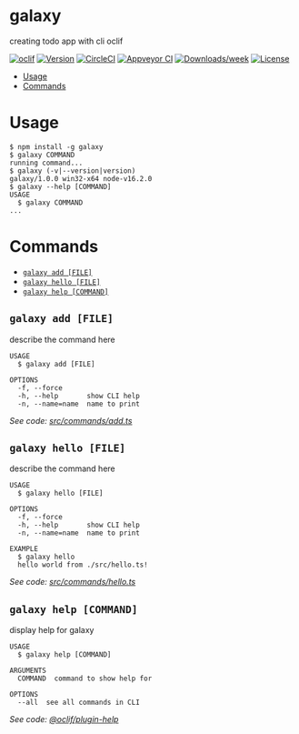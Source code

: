 galaxy
======

creating todo app with cli oclif

[![oclif](https://img.shields.io/badge/cli-oclif-brightgreen.svg)](https://oclif.io)
[![Version](https://img.shields.io/npm/v/galaxy.svg)](https://npmjs.org/package/galaxy)
[![CircleCI](https://circleci.com/gh/MuhammadSohail92/galaxy/tree/master.svg?style=shield)](https://circleci.com/gh/MuhammadSohail92/galaxy/tree/master)
[![Appveyor CI](https://ci.appveyor.com/api/projects/status/github/MuhammadSohail92/galaxy?branch=master&svg=true)](https://ci.appveyor.com/project/MuhammadSohail92/galaxy/branch/master)
[![Downloads/week](https://img.shields.io/npm/dw/galaxy.svg)](https://npmjs.org/package/galaxy)
[![License](https://img.shields.io/npm/l/galaxy.svg)](https://github.com/MuhammadSohail92/galaxy/blob/master/package.json)

<!-- toc -->
* [Usage](#usage)
* [Commands](#commands)
<!-- tocstop -->
# Usage
<!-- usage -->
```sh-session
$ npm install -g galaxy
$ galaxy COMMAND
running command...
$ galaxy (-v|--version|version)
galaxy/1.0.0 win32-x64 node-v16.2.0
$ galaxy --help [COMMAND]
USAGE
  $ galaxy COMMAND
...
```
<!-- usagestop -->
# Commands
<!-- commands -->
* [`galaxy add [FILE]`](#galaxy-add-file)
* [`galaxy hello [FILE]`](#galaxy-hello-file)
* [`galaxy help [COMMAND]`](#galaxy-help-command)

## `galaxy add [FILE]`

describe the command here

```
USAGE
  $ galaxy add [FILE]

OPTIONS
  -f, --force
  -h, --help       show CLI help
  -n, --name=name  name to print
```

_See code: [src/commands/add.ts](https://github.com/MuhammadSohail92/galaxy/blob/v1.0.0/src/commands/add.ts)_

## `galaxy hello [FILE]`

describe the command here

```
USAGE
  $ galaxy hello [FILE]

OPTIONS
  -f, --force
  -h, --help       show CLI help
  -n, --name=name  name to print

EXAMPLE
  $ galaxy hello
  hello world from ./src/hello.ts!
```

_See code: [src/commands/hello.ts](https://github.com/MuhammadSohail92/galaxy/blob/v1.0.0/src/commands/hello.ts)_

## `galaxy help [COMMAND]`

display help for galaxy

```
USAGE
  $ galaxy help [COMMAND]

ARGUMENTS
  COMMAND  command to show help for

OPTIONS
  --all  see all commands in CLI
```

_See code: [@oclif/plugin-help](https://github.com/oclif/plugin-help/blob/v3.2.2/src/commands/help.ts)_
<!-- commandsstop -->
